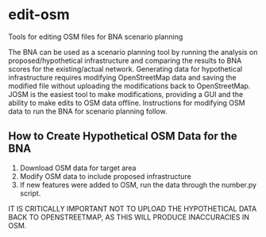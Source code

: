 # edit-osm
Tools for editing OSM files for BNA scenario planning

The BNA can be used as a scenario planning tool by running the analysis on proposed/hypothetical infrastructure and comparing the results to BNA scores for the existing/actual network. Generating data for hypothetical infrastructure requires modifying OpenStreetMap data and saving the modified file without uploading the modifications back to OpenStreetMap. JOSM is the easiest tool to make modifications, providing a GUI and the ability to make edits to OSM data offline. Instructions for modifying OSM data to run the BNA for scenario planning follow. 


## How to Create Hypothetical OSM Data for the BNA
1. Download OSM data for target area
2. Modify OSM data to include proposed infrastructure
3. If new features were added to OSM, run the data through the number.py script.

IT IS CRITICALLY IMPORTANT NOT TO UPLOAD THE HYPOTHETICAL DATA BACK TO OPENSTREETMAP, AS THIS WILL PRODUCE INACCURACIES IN OSM.

